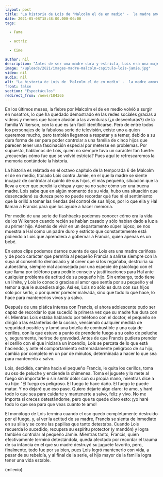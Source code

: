 ```yaml
---
layout: post
title: "La historia de Lois de 'Malcolm el de en medio' -  la madre amorosa que se volvió estricta"
date: 2021-05-08T18:48:00.000-06:00
tags:
  
  - Fama
  
  - actriz
  
  - Cine
  
author: nil
description: "Antes de ser una madre dura y estricta, Lois era una mujer suave que consentía demasiado a su primer hijo, Francis. "
image: "/uploads/2021/images-madre-malcolm-capitulo-lois-jamie.jpg"
video: nil
audio: nil
alt: "La historia de Lois de 'Malcolm el de en medio' -  la madre amorosa que se volvió estricta"
front: false
section: "Espectáculos"
redirect_from: /news/184365
---
```


En los últimos meses, la fiebre por Malcolm el de en medio volvió a surgir en nosotros, lo que ha quedado demostrado en las redes sociales gracias a videos y memes que hacen alusión a las aventuras (¿o desventuras?) de la familia Wilkerson, con la que es tan fácil identificarse.  Pero de entre todos los personajes de la fabulosa serie de televisión, existe uno a quien queremos mucho, pero también llegamos a respetar y a temer, debido a su dura forma de ser para poder controlar a una familia de cinco hijos que parecen tener una fascinación especial por meterse en problemas. Por supuesto, hablamos de Lois, quien no siempre tuvo un carácter tan fuerte: ¿recuerdas cómo fue que se volvió estricta? Pues aquí te refrescaremos la memoria contándote la historia.

La historia es relatada en el octavo capítulo de la temporada 6 de Malcolm el de en medio, titulado Lois contra Jamie, en el que la madre se siente incapaz de controlar al quinto de sus hijos, el más pequeño, situación que la lleva a creer que perdió la chispa y que ya no sabe cómo ser una buena madre.  Lois sabe que en algún momento de su vida, hubo una situación que desencadenó su dureza pero no puede recordar qué fue ni el sentimiento que la orilló a tomar las riendas del control de sus hijos, por lo que ella y Hal llaman a Francis para que los ayude a hacer memoria.  

Por medio de una serie de flashbacks podemos conocer cómo era la vida de los Wilkerson cuando recién se habían casado y sólo habían dado a luz a su primer hijo. Además de vivir en un departamento súper lujoso, se nos muestra a Hal como un padre duro y estricto que constantemente está pidiendo a Lois que aprendiera a gobernar a Francis, quien apenas es un bebé.  

En estos clips podemos darnos cuenta de que Lois era una madre cariñosa y de poco carácter que permitía al pequeño Francis a salirse siempre con la suya al consentirlo demasiado y al creer que si los regañaba, destruiría su autoestima, siempre mal aconsejada por una especie de psicólogo con el que llama por teléfono para pedirle consejo y justificaciones para Hal ante cualquier problema de actitud de su pequeño hijo.  Sin embargo, todo tiene un límite, y Lois lo conoció gracias al amor que sentía por su pequeño y el temor a que le sucediera algo. Así es, Lois no sólo es dura con sus hijos sólo por serlo, o por querer parecer malvada, sino que todo lo que hace, lo hace para mantenerlos vivos y a salvo. 

Después de una plática intensa con Francis, el ahora adolescente pudo ser capaz de recordar lo que sucedió la primera vez que su madre fue dura con él. Mientras Lois estaba hablando por teléfono con el doctor, el pequeño se dirigió a las estanterías de la cocina, venciendo cualquier medida de seguridad posible y y tomó una botella de combustible y una caja de cerillos, con la que estuvo a punto de prenderle fuego a su osito de peluche y, seguramente, herirse de gravedad.  Antes de que Francis pudiera prender el cerillo con el que iniciaría un incendio, Lois se percata de lo que está haciendo, y ante el comportamiento extremadamente peligroso de su hijo, cambia por completo en un par de minutos, determinada a hacer lo que sea para mantenerlo a salvo.  

Lois, decidida, camina hacia el pequeño Francis, le quita los cerillos, toma su oso de peluche y enciende la chimenea. Toma el juguete y lo mete al fuego sin importarle o sin sentir dolor con su propia mano, mientras dice a su hijo:  "El fuego es peligroso. El fuego te hace daño. El fuego te puede matar. Y no dejaré que eso pase. Quiero dejarte algo claro: te amo, y haré todo lo que sea para cuidarte y mantenerte a salvo, feliz y vivo. No me importa si creces detestándome, pero que te quede claro esto: ¡yo haré todo lo que sea para que veas cuánto te amo! 

El monólogo de Lois termina cuando el oso quedó completamente destruido por el fuego, y, al ver la actitud de su madre, Francis se sienta de inmediato en su silla y se come las papillas que tanto detestaba. Cuando Lois recuerda lo sucedido, recupera su espíritu protector (y mandón) y logra también controlar al pequeño Jamie.  Mientras tanto, Francis, quien efectivamente terminó detestándola, queda afectado por recordar el trauma de su infancia en el que su madre destruyó su juguete favorito, pero, finalmente, todo fue por su bien, pues Lois logró mantenerlo con vida, a pesar de su rebeldía, y al final de la serie, el hijo mayor de la familia logra tener una vida estable.  

(milenio)
